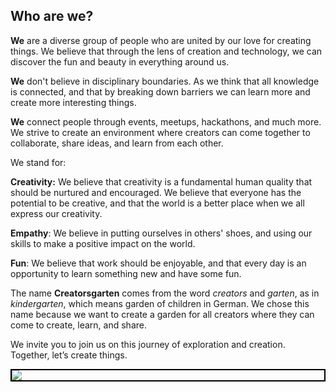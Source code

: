## Who are we?

**We** are a diverse group of people who are united by our love for creating things. We believe that through the lens of creation and technology, we can discover the fun and beauty in everything around us.

**We** don't believe in disciplinary boundaries. As we think that all knowledge is connected, and that by breaking down barriers we can learn more and create more interesting things.

**We** connect people through events, meetups, hackathons, and much more. We strive to create an environment where creators can come together to collaborate, share ideas, and learn from each other.

We stand for:

**Creativity:** We believe that creativity is a fundamental human quality that should be nurtured and encouraged. We believe that everyone has the potential to be creative, and that the world is a better place when we all express our creativity.

**Empathy**: We believe in putting ourselves in others' shoes, and using our skills to make a positive impact on the world.

**Fun**: We believe that work should be enjoyable, and that every day is an opportunity to learn something new and have some fun.

The name **Creatorsgarten** comes from the word _creators_ and _garten_, as in _kindergarten_, which means garden of children in German. We chose this name because we want to create a garden for all creators where they can come to create, learn, and share.

We invite you to join us on this journey of exploration and creation. Together, let’s create things.

<span style="display: block; border: 2px solid black" class="not-prose">![](https://creatorsgarten.org/images/cover.webp)</span>
